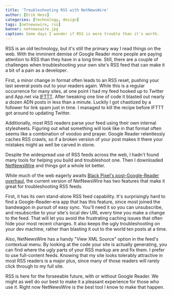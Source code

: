 ```yaml
---
title: 'Troubleshooting RSS with NetNewsWire'
author: [Erik Hess]
categories: [technology, design]
tags: [netnewswire, rss]
banner: netnewswire.jpg
caption: Some days I wonder if RSS is more trouble than it's worth.
---
```


RSS is an old technology, but it's still the primary way I read things on the web. With the imminent demise of Google Reader more people are paying attention to RSS than they have in a long time. Still, there are a couple of challenges when troubleshooting your own site's RSS feed that can make it a bit of a pain as a developer.

First, a minor change in format often leads to an RSS reset, pushing your last several posts out to your readers again. While this is a regular occurrence for many sites, at one point I had my feed hooked up to Twitter and App.net via [IFTTT](https://ifttt.com/). After tweaking one line of code it blasted out nearly a dozen ADN posts in less than a minute. Luckily I got chastized by a follower for link spam just in time. I managed to kill the recipe before IFTTT got around to updating Twitter.

Additionally, most RSS readers parse your feed using their own internal stylesheets. Figuring out what something will look like in that format often seems like a combination of voodoo and prayer. Google Reader relentlessly caches RSS crawls, so if a broken version of your post makes it there your mistakes might as well be carved in stone.

Despite the widespread use of RSS feeds across the web, I hadn't found many tools for helping you build and troubleshoot one. Then I downloaded [NetNewsWire](http://netnewswireapp.com/mac) and things got a whole lot better.

While much of the web eagerly awaits [Black Pixel's post-Google-Reader overhaul](http://blackpixel.com/blog/2013/03/the-return-of-netnewswire.html), the current version of NetNewsWire has two features that make it great for troubleshooting RSS feeds. 

First, it has its own stand-alone RSS feed capability. It's surprisingly hard to find a Google-Reader-era app that has this feature, since most joined the bandwagon in pursuit of easy sync. You'll need it so you can unsubscribe, and resubscribe to your site's local dev URL every time you make a change to the feed. That will let you avoid the frustrating caching issues that often hide your most recent changes. It also keeps the ugly troubleshooting on your dev machine, rather than blasting it out to the world ten posts at a time.

Also, NetNewsWire has a handy "View XML Source" option in the feed's contextual menu. By looking at the code your site is actually generating, you can find where the ugly parts of your RSS markup are and fix them. I prefer to use full-content feeds. Knowing that my site looks tolerably attractive in most RSS readers is a major plus, since many of those readers will rarely click through to my full site.

RSS is here for the forseeable future, with or without Google Reader. We might as well do our best to make it a pleasant experience for those who use it. Right now NetNewsWire is the best tool I know to make that happen.